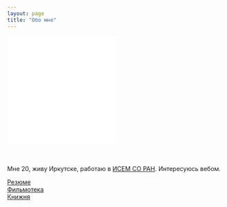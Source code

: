```yaml
---
layout: page
title: "Обо мне"
---
```

<div>
 <iframe class="grafotar" src="/about/includeava.htm" width="250" height="250" scrolling="no" frameborder="0" ></iframe>
</div>
<div  class="about">
      <p style="padding-top: 2.5em">Мне 20, живу Иркутске, работаю в <a href="http://sei.irk.ru/">ИСЕМ СО РАН</a>. Интересуюсь вебом.<BR>  </p>
	  <a href="http://naydenov.tk/cv">Резюме </a><BR>
      <a href="http://naydenov.tk/filmoteka">Фильмотека </a><BR>			
      <a href="http://naydenov.tk/books">Книжня </a><BR>		
</div>
<div class="dot"></div>